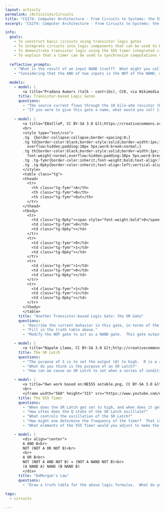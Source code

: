 ```yaml
---
layout: activity
permalink: /Activities/Circuits
title: "CS274: Computer Architecture - From Circuits to Systems: the 555 Timer"
excerpt: "CS274: Computer Architecture - From Circuits to Systems: the 555 Timer"

info:
  goals:
    - To construct basic circuits using transistor logic gates
    - To integrate circuits into logic components that can be used to build modern computers
    - To demonstrate transistor logic using the 555 timer integrated circuit
    - To explain that a timer can be used to synchronize computations via a clock
    
  reflective_prompts:
    - "What is the result of an input NAND itself?  What might you call this gate?"
    - "Considering that the AND of two inputs is the NOT of the NAND, use the NAND-based NOT gate above to create an AND gate."

  models:
    - model: |
        <a title="Pradana Aumars (talk · contribs), CC0, via Wikimedia Commons" href="https://commons.wikimedia.org/wiki/File:Simplified_NOT_gate_circuit_using_transistor.svg"><img width="256" alt="Simplified NOT gate circuit using transistor" src="https://upload.wikimedia.org/wikipedia/commons/thumb/a/a0/Simplified_NOT_gate_circuit_using_transistor.svg/256px-Simplified_NOT_gate_circuit_using_transistor.svg.png"></a>
      title: Transistor-based Logic Gates
      questions:
        - "The source current flows through the 10 kilo-ohm resistor (R_1) at the top of the figure.  If current is applied to the transistor (T) at point A, the gate will close and the current will be allowed to pass to ground.  Otherwise, the gate will be open and the current will be forced to flow to the output (S).  If A is high, what is the output on S?  What is the output on S if A is low?" 
        - "If you were to give this gate a name, what would you call it?"
        
    - model: |
        <a title="EBatlleP, CC BY-SA 3.0 &lt;https://creativecommons.org/licenses/by-sa/3.0&gt;, via Wikimedia Commons" href="https://commons.wikimedia.org/wiki/File:Transistor_OR_Gate.png"><img width="256" alt="Transistor OR Gate" src="https://upload.wikimedia.org/wikipedia/commons/0/01/Transistor_OR_Gate.png"></a>
        <br>
        <style type="text/css">
        .tg  {border-collapse:collapse;border-spacing:0;}
        .tg td{border-color:black;border-style:solid;border-width:1px;font-family:Arial, sans-serif;font-size:14px;
          overflow:hidden;padding:10px 5px;word-break:normal;}
        .tg th{border-color:black;border-style:solid;border-width:1px;font-family:Arial, sans-serif;font-size:14px;
          font-weight:normal;overflow:hidden;padding:10px 5px;word-break:normal;}
        .tg .tg-fymr{border-color:inherit;font-weight:bold;text-align:left;vertical-align:top}
        .tg .tg-0pky{border-color:inherit;text-align:left;vertical-align:top}
        </style>
        <table class="tg">
        <thead>
          <tr>
            <th class="tg-fymr">A</th>
            <th class="tg-fymr">B</th>
            <th class="tg-fymr">Out</th>
          </tr>
        </thead>
        <tbody>
          <tr>
            <td class="tg-0pky"><span style="font-weight:bold">0</span></td>
            <td class="tg-fymr">0</td>
            <td class="tg-0pky"></td>
          </tr>
          <tr>
            <td class="tg-fymr">0</td>
            <td class="tg-fymr">1</td>
            <td class="tg-0pky"></td>
          </tr>
          <tr>
            <td class="tg-fymr">1</td>
            <td class="tg-fymr">0</td>
            <td class="tg-0pky"></td>
          </tr>
          <tr>
            <td class="tg-fymr">1</td>
            <td class="tg-fymr">1</td>
            <td class="tg-0pky"></td>
          </tr>
        </tbody>
        </table>        
      title: "Another Transistor-based Logic Gate: the OR Gate"
      questions:
        - "Describe the current behavior in this gate, in terms of the two inputs A and B."
        - "Fill in the truth table above."
        - "Modify the NOT gate to act as a NAND gate.  This gate outputs low if both A and B are high, and outputs high otherwise.  That is, it is the opposite of an AND gate (hence &quot;NOT AND&quot;).  Hint: this gate looks nearly identical to the NOT gate, but has an additional input B that drives an additional transistor between T and ground."

    - model: |
        <a title="Napalm Llama, CC BY-SA 3.0 &lt;http://creativecommons.org/licenses/by-sa/3.0/&gt;, via Wikimedia Commons" href="https://commons.wikimedia.org/wiki/File:R-S_mk2.gif"><img width="256" alt="R-S mk2" src="https://upload.wikimedia.org/wikipedia/commons/c/c6/R-S_mk2.gif"></a>
      title: The SR Latch
      questions:
        - "The purpose of S is to set the output (Q) to high.  R is a reset, and sets Q to low.  Q bar is just the opposite of Q.  If Q is set to high by setting S to high, why does Q remain high even when turning off the current to S?  As a hint: notice that you aren't sure the output of the NOR gate following the R input, but since you know S must be 1, you do know its output.  Use this to trace the rest of the circuit."
        - "What do you think is the purpose of an SR Latch?"
        - "How can we cause an SR Latch to set when a series of conditions occur: for example, to unlock our door when it is warm and not raining outside?"

    - model: |
        <a title="Own work based on:NE555 astable.png, CC BY-SA 3.0 &lt;http://creativecommons.org/licenses/by-sa/3.0/&gt;, via Wikimedia Commons" href="https://commons.wikimedia.org/wiki/File:555_esquema.png"><img width="512" alt="555 esquema" src="https://upload.wikimedia.org/wikipedia/commons/thumb/2/2e/555_esquema.png/512px-555_esquema.png"></a>
        <br>
        <iframe width="560" height="315" src="https://www.youtube.com/embed/kRlSFm519Bo" title="YouTube video player" frameborder="0" allow="accelerometer; clipboard-write; encrypted-media; gyroscope; picture-in-picture; web-share" allowfullscreen></iframe>
      title: The 555 Timer
      questions:
        - "When does the SR Latch get set to high, and when does it get set to low?"
        - "How often does the Q state of the SR Latch oscillate?"
        - "What controls the oscillation of the SR Latch?"
        - "How might one determine the frequency of the timer?  That is, what should the period of a timer or clock be when used inside a computer?  Could you make the timer as fast as you want?  Why or why not?"
        - "What elements of the 555 Timer would you adjust to make the SR Latch oscillate faster or slower?"

    - model: |
        <div align="center">
        A AND B<br>
        NOT (NOT A OR NOT B)<br>
        <br>
        A OR B<br>
        NOT (NOT A AND NOT B) = (NOT A NAND NOT B)<br>
        (A NAND A) NAND (B NAND B)
        </div>
      title: "DeMorgan's Law"
      questions:
        - "Draw a truth table for the above logic formulas.  What do you notice?"
        
tags:
  - circuits

---
```


